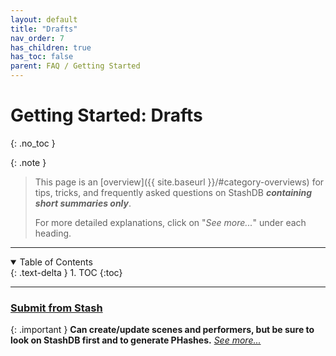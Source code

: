 ```yaml
---
layout: default
title: "Drafts"
nav_order: 7
has_children: true
has_toc: false
parent: FAQ / Getting Started
---
```


# Getting Started: Drafts
{: .no_toc }

{: .note }
>
> This page is an [overview]({{ site.baseurl }}/#category-overviews) for tips, tricks, and frequently asked questions on StashDB ***containing short summaries only***.
> 
> For more detailed explanations, click on "*See more...*" under each heading.

***

<details open markdown="block">
  <summary>
    Table of Contents
  </summary>
  {: .text-delta }
1. TOC
{:toc}
</details>

***

### [Submit from Stash](submit-from-stash)

{: .important }
**Can create/update scenes and performers, but be sure to look on StashDB first and to generate PHashes.** *[See more...](submit-from-stash)*
